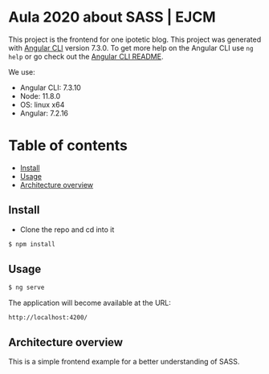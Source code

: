 # Aula 2020 about SASS | EJCM

This project is the frontend for one ipotetic blog.
This project was generated with [Angular CLI](https://github.com/angular/angular-cli) version 7.3.0.
To get more help on the Angular CLI use `ng help` or go check out the [Angular CLI README](https://github.com/angular/angular-cli/blob/master/README.md).

We use:
+ Angular CLI: 7.3.10
+ Node: 11.8.0
+ OS: linux x64
+ Angular: 7.2.16


Table of contents
=================

  * [Install](#install)
  * [Usage](#usage)
  * [Architecture overview](#architecture-overview)

## Install 

+ Clone the repo and cd into it

``` bash
$ npm install
```

## Usage 

```bash 
$ ng serve
```

The application will become available at the URL:

```
http://localhost:4200/
```

## Architecture overview

This is a simple frontend example for a better understanding of SASS. 
